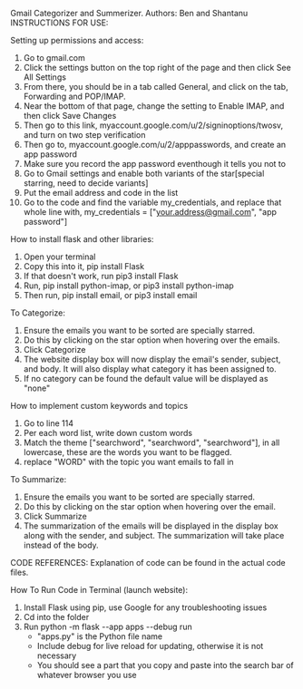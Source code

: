 Gmail Categorizer and Summerizer.
  Authors: Ben and Shantanu
INSTRUCTIONS FOR USE:

Setting up permissions and access:
1. Go to gmail.com
2. Click the settings button on the top right of the page and then click See All Settings
3. From there, you should be in a tab called General, and click on the tab, Forwarding and POP/IMAP.
4. Near the bottom of that page, change the setting to Enable IMAP, and then click Save Changes
5. Then go to this link, myaccount.google.com/u/2/signinoptions/twosv, and turn on two step verification
6. Then go to, myaccount.google.com/u/2/apppasswords, and create an app password
7. Make sure you record the app password eventhough it tells you not to
10. Go to Gmail settings and enable both variants of the star[special starring, need to decide variants]
11. Put the email address and code in the list
12. Go to the code and find the variable my_credentials, and replace that whole line with, my_credentials = ["your.address@gmail.com", "app password"]

How to install flask and other libraries:
1. Open your terminal
2. Copy this into it, pip install Flask
3. If that doesn't work, run pip3 install Flask
4. Run, pip install python-imap, or pip3 install python-imap
5. Then run, pip install email, or pip3 install email

To Categorize:
1. Ensure the emails you want to be sorted are specially starred.
2. Do this by clicking on the star option when hovering over the emails.
3. Click Categorize
4. The website display box will now display the email's sender, subject, and body. It will also display what category it has been assigned to.
5. If no category can be found the default value will be displayed as "none"

How to implement custom keywords and topics
1. Go to line 114
2. Per each word list, write down custom words
3. Match the theme ["searchword", "searchword", "searchword"], in all lowercase, these are the words you want to be flagged.
4. replace "WORD" with the topic you want emails to fall in 

To Summarize:
1. Ensure the emails you want to be sorted are specially starred.
2. Do this by clicking on the star option when hovering over the email.
3. Click Summarize
4. The summarization of the emails will be displayed in the display box along with the sender, and subject. The summarization will take place instead of the body.

CODE REFERENCES:
Explanation of code can be found in the actual code files.

How To Run Code in Terminal (launch website):
1. Install Flask using pip, use Google for any troubleshooting issues
2. Cd into the folder
3. Run python -m flask --app apps --debug  run
   - "apps.py" is the Python file name
   - Include debug for live reload for updating, otherwise it is not necessary
   - You should see a part that you copy and paste into the search bar of whatever browser you use
